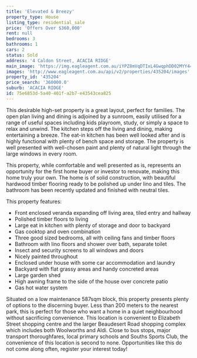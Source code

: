 ```yaml
---
title: 'Elevated & Breezy'
property_type: House
listing_type: residential_sale
price: 'Offers Over $360,000'
rent: null
bedrooms: 3
bathrooms: 1
cars: 2
status: Sold
address: '4 Caldon Street, ACACIA RIDGE'
main_image: 'https://img.eagleagent.com.au/iYPZ8mVqDTIxL4GwqphDD02MYY4=/1280x854/smart/https://s3-us-west-2.amazonaws.com/eagleagent-orig/images/6821693/127322922-image-M.jpg'
images: 'http://www.eagleagent.com.au/api/v2/properties/435204/images'
property_id: '435204'
price_search: '360000.0'
suburb: 'ACACIA RIDGE'
id: 75e6853d-5a40-401f-a2b7-e43543cea825
---
```

This desirable high-set property is a great layout, perfect for families. The open plan living and dining is adjoined by a sunroom, easily utilised for a range of useful spaces including kids playroom, study, or simply a space to relax and unwind. The kitchen steps off the living and dining, making entertaining a breeze. The eat-in kitchen has been well looked after and is highly functional with plenty of bench space and storage. The property is well presented with well-chosen paint and plenty of natural light through the large windows in every room.

This property, while comfortable and well presented as is, represents an opportunity for the first home buyer or investor to renovate, making this home truly your own. The home is of solid construction, with beautiful hardwood timber flooring ready to be polished up under lino and tiles. The bathroom has been recently updated and finished with neutral tiles.

This property features:

*  Front enclosed veranda expanding off living area, tiled entry and hallway
*  Polished timber floors to living
*  Large eat in kitchen with plenty of storage and door to backyard
*  Gas cooktop and oven combination
*  Three good sized bedrooms, all with ceiling fans and timber floors
*  Bathroom with lino floors and shower over bath, separate toilet
*  Insect and security screens to all windows and doors
*  Nicely painted throughout
*  Enclosed under house with some car accommodation and laundry
*  Backyard with flat grassy areas and handy concreted areas
*  Large garden shed
*  High awning frame to the side of the house over concrete patio
*  Gas hot water system

Situated on a low maintenance 587sqm block, this property presents plenty of options to the discerning buyer. Less than 200 meters to the nearest park, this is perfect for those who want a home in a quiet neighbourhood without sacrificing convenience. This location is convenient to Elizabeth Street shopping centre and the larger Beaudesert Road shopping complex which includes both Woolworths and Aldi. Close to bus stops, major transport thoroughfares, local primary schools and Souths Sports Club, the convenience of this location is second to none. Opportunities like this do not come along often, register your interest today!
